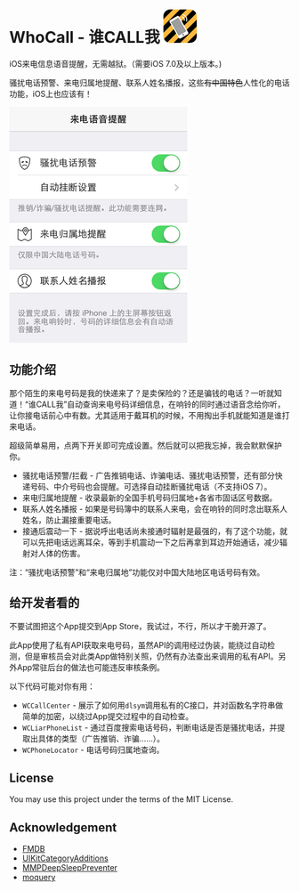 WhoCall - 谁CALL我 ![App Icon](_images/AppIcon-60.png?raw=true)
=======

iOS来电信息语音提醒，无需越狱。（需要iOS 7.0及以上版本。)

骚扰电话预警、来电归属地提醒、联系人姓名播报，这些~~有中国特色~~人性化的电话功能，iOS上也应该有！

![Screenshot](_images/screenshot-1.png?raw=true)


功能介绍
-------

那个陌生的来电号码是我的快递来了？是卖保险的？还是骗钱的电话？一听就知道！“谁CALL我”自动查询来电号码详细信息，在响铃的同时通过语音念给你听，让你接电话前心中有数。尤其适用于戴耳机的时候，不用掏出手机就能知道是谁打来电话。

超级简单易用，点两下开关即可完成设置。然后就可以把我忘掉，我会默默保护你。

* 骚扰电话预警/拦截 - 广告推销电话、诈骗电话、骚扰电话预警，还有部分快递号码、中介号码也会提醒。可选择自动挂断骚扰电话（不支持iOS 7）。
* 来电归属地提醒 - 收录最新的全国手机号码归属地+各省市固话区号数据。
* 联系人姓名播报 - 如果是号码簿中的联系人来电，会在响铃的同时念出联系人姓名，防止漏接重要电话。
* 接通后震动一下 - 据说呼出电话尚未接通时辐射是最强的，有了这个功能，就可以先把电话远离耳朵，等到手机震动一下之后再拿到耳边开始通话，减少辐射对人体的伤害。

注：“骚扰电话预警”和“来电归属地”功能仅对中国大陆地区电话号码有效。


给开发者看的
-------

不要试图把这个App提交到App Store，我试过，不行，所以才干脆开源了。

此App使用了私有API获取来电号码，虽然API的调用经过伪装，能绕过自动检测，但是审核员会对此类App做特别关照，仍然有办法查出来调用的私有API。另外App常驻后台的做法也可能违反审核条例。

以下代码可能对你有用：

* `WCCallCenter` - 展示了如何用`dlsym`调用私有的C接口，并对函数名字符串做简单的加密，以绕过App提交过程中的自动检查。
* `WCLiarPhoneList` - 通过百度搜索电话号码，判断电话是否是骚扰电话，并提取出具体的类型（广告推销、诈骗……）。
* `WCPhoneLocator` - 电话号码归属地查询。


License
-------
You may use this project under the terms of the MIT License.


Acknowledgement
--------
* [FMDB](https://github.com/ccgus/fmdb)
* [UIKitCategoryAdditions](https://github.com/MugunthKumar/UIKitCategoryAdditions)
* [MMPDeepSleepPreventer](https://github.com/mruegenberg/MMPDeepSleepPreventer)
* [moquery](https://github.com/roymax/moquery)